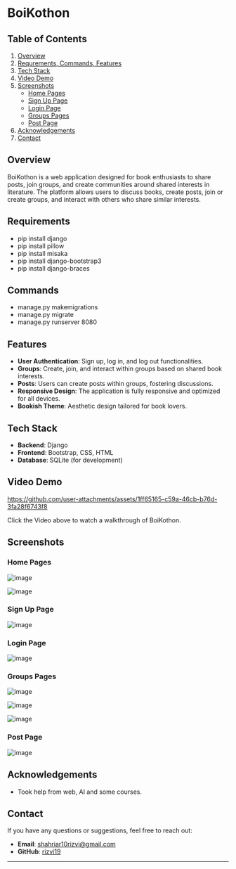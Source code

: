 # BoiKothon


## Table of Contents
1. [Overview](#overview)
2. [Requrements, Commands, Features](#requirements)
3. [Tech Stack](#tech-stack)
4. [Video Demo](#video-demo)
5. [Screenshots](#screenshots)
    - [Home Pages](#home-pages)
    - [Sign Up Page](#sign-up-page)
    - [Login Page](#login-page)
    - [Groups Pages](#groups-pages)
    - [Post Page](#post-page)
6. [Acknowledgements](#acknowledgements)
7. [Contact](#contact)

## Overview

BoiKothon is a web application designed for book enthusiasts to share posts, join groups, and create communities around shared interests in literature. The platform allows users to discuss books, create posts, join or create groups, and interact with others who share similar interests.



## Requirements

- pip install django
- pip install pillow
- pip install misaka
- pip install django-bootstrap3
- pip install django-braces

## Commands

- manage.py makemigrations
- manage.py migrate
- manage.py runserver 8080

## Features

- **User Authentication**: Sign up, log in, and log out functionalities.
- **Groups**: Create, join, and interact within groups based on shared book interests.
- **Posts**: Users can create posts within groups, fostering discussions.
- **Responsive Design**: The application is fully responsive and optimized for all devices.
- **Bookish Theme**: Aesthetic design tailored for book lovers.
  
## Tech Stack

- **Backend**: Django
- **Frontend**: Bootstrap, CSS, HTML
- **Database**: SQLite (for development)

## Video Demo
https://github.com/user-attachments/assets/1ff65165-c59a-46cb-b76d-3fa28f6743f8



Click the Video above to watch a walkthrough of BoiKothon.


## Screenshots

### Home Pages

![image](https://github.com/user-attachments/assets/164f9e28-ea34-46f9-86a2-bebfa7040c6e)


![image](https://github.com/user-attachments/assets/7ad5d211-b3f5-43c0-9ee9-160e77644fdc)


### Sign Up Page
![image](https://github.com/user-attachments/assets/2764966b-fb45-473b-9c99-82c2212a4f54)



### Login Page
![image](https://github.com/user-attachments/assets/5e078031-7861-41ea-891f-9b045e4fe67c)



### Groups Pages
![image](https://github.com/user-attachments/assets/ac4d49b9-ea64-463c-b805-05b18834f48d)


![image](https://github.com/user-attachments/assets/80371734-7438-4787-b7f2-8dd7e5015267)


![image](https://github.com/user-attachments/assets/bcffcee8-6f2d-4cad-a853-507f96e6582a)




### Post Page

![image](https://github.com/user-attachments/assets/2b4a68f7-b0c1-4ecc-9f01-5a8db5eb4378)




## Acknowledgements

- Took help from web, AI and some courses.

## Contact

If you have any questions or suggestions, feel free to reach out:

- **Email**: shahriar10rizvi@gmail.com
- **GitHub**: [rizvi19](https://github.com/rizvi19)



---



